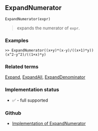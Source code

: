 ## ExpandNumerator

```
ExpandNumerator(expr)
```
 
> expands the numerator of `expr`.

### Examples

```
>> ExpandNumerator((x+y)*(x-y)/((x+1)*y))
(x^2-y^2)/((1+x)*y)
```

### Related terms 
[Expand](Expand.md), [ExpandAll](ExpandAll.md), [ExpandDenominator](ExpandDenominator.md)

### Implementation status

* &#x2705; - full supported

### Github

* [Implementation of ExpandNumerator](https://github.com/axkr/symja_android_library/blob/master/symja_android_library/matheclipse-core/src/main/java/org/matheclipse/core/builtin/Algebra.java#L2118) 
